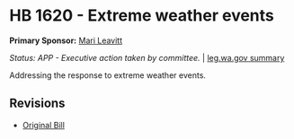 # HB 1620 - Extreme weather events
**Primary Sponsor:** [Mari Leavitt](/person/leg/leavitt_ma.md)

*Status: APP - Executive action taken by committee.* | [leg.wa.gov summary](https://app.leg.wa.gov/billsummary?BillNumber=1620&Year=2021)

Addressing the response to extreme weather events.

## Revisions
* [Original Bill](1/)